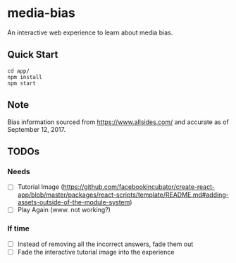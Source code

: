 # media-bias

An interactive web experience to learn about media bias.

## Quick Start

```
cd app/
npm install
npm start
```

## Note

Bias information sourced from https://www.allsides.com/ and accurate
as of September 12, 2017.

## TODOs

### Needs

- [ ] Tutorial Image (https://github.com/facebookincubator/create-react-app/blob/master/packages/react-scripts/template/README.md#adding-assets-outside-of-the-module-system)
- [ ] Play Again (www. not working?)

### If time

- [ ] Instead of removing all the incorrect answers, fade them out
- [ ] Fade the interactive tutorial image into the experience
